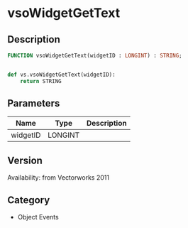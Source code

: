 # vsoWidgetGetText

## Description
```pascal
FUNCTION vsoWidgetGetText(widgetID : LONGINT) : STRING;
```

```python

def vs.vsoWidgetGetText(widgetID):
    return STRING
```

## Parameters
|Name|Type|Description|
|---|---|---|
|widgetID|LONGINT||

## Version
Availability: from Vectorworks 2011
## Category
* Object Events

